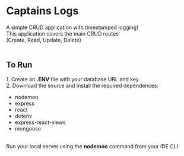 # Captains Logs

A simple CRUD application with timestamped logging!<br>
This application covers the main CRUD routes<br>
(Create, Read, Update, Delete)
<br>
<br>
<h2>To Run</h2>
1. Create an <b>.ENV</b> file with your database URL and key<br>
2. Download the source and install the required dependences:<br>
<ul>
<li>nodemon</li>
<li>express</li>
<li>react</li>
<li>dotenv</li>
<li>express-react-views</li>
<li>mongoose</li>
</ul>
<br>
Run your local server using the <b>nodemon</b> command from your IDE CLI
